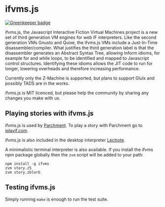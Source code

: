 ifvms.js
========

[![Greenkeeper badge](https://badges.greenkeeper.io/curiousdannii/ifvms.js.svg)](https://greenkeeper.io/)

ifvms.js, the Javascript Interactive Fiction Virtual Machines project is a new set of third generation VM engines for web IF interpreters. Like the second generation VMs Gnusto and Quixe, the ifvms.js VMs include a Just-In-Time disassembler/compiler. What justifies the third generation label is that the disassembler generates an Abstract Syntax Tree, allowing Inform idioms, for example for and while loops, to be identified and mapped to Javascript control structures. Identifying these idioms allows the JIT code to run for longer, lowering overheads and therefore increasing performance.

Currently only the Z-Machine is supported, but plans to support Glulx and possibly TADS are in the works.

ifvms.js is MIT licenced, but please help the community by sharing any changes you make with us.

Playing stories with ifvms.js
-----------------------------

ifvms.js is used by [Parchment](https://github.com/curiousdannii/parchment). To play a story with Parchment go to [iplayif.com](https://iplayif.com).

ifvms.js is also included in the desktop interpreter [Lectrote](https://github.com/erkyrath/lectrote).

A minimalistic terminal interpreter is also available. If you install the ifvms npm package globally then the `zvm` script will be added to your path:

```
npm install -g ifvms
zvm story.z5
zvm story.zblorb
```

Testing ifvms.js
----------------

Simply running `make` is enough to run the test suite.